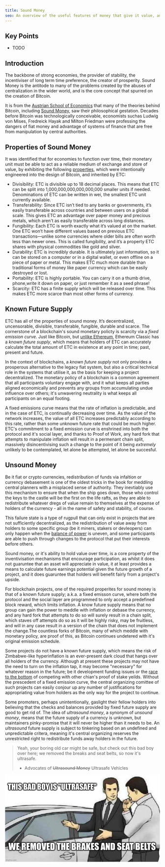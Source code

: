 ```yaml
---
title: Sound Money
seo: An overview of the useful features of money that give it value, and how some blockchains, including Ethereum Classic and Bitcoin, intentionally apply these features to their monetary policy to ensure decentralization and longevity.
---
```


## Key Points

- TODO

## Introduction

The backbone of strong economies, the provider of stability, the incentiviser of long term time preference, the creator of prosperity. Sound Money is the antitode to many of the problems created by the abuses of centralization in the wider world, and is the core concept that spurred on the creation of Bitcoin.

It is from the [Austrian School of Economics](https://mises.org/topics/bitcoin) that many of the theories behind Bitcoin, including [Sound Money](https://mises.org/library/principle-sound-money), saw their philosophical gestation. Decades before Bitcoin was technologically conceivable, economists suchas Ludwig von Mises, Fredreick Hayak and Milton Friedman were professing the dangers of fiat money and advantage of systems of finance that are free from manipulation by central authorities.

## Properties of Sound Money

It was identified that for economies to function over time, their monetary unit must be able to act as a reliable medium of exchange and store of value, by exhibiting the following [properties](https://cryptowhat.com/properties-of-sound-money/), which were intentionally engineered into the design of Bitcoin, and inherited by ETC:

- Divisibility: ETC is divisible up to 18 decimal places. This means that ETC can be split into 1,000,000,000,000,000,000 smaller units if needed. Denominations of ETC can be written in wei, the smallest ETC unit currently available.
- Transferability: Since ETC isn’t tied to any banks or governments, it’s easily transferable across countries and between users on a global scale. This gives ETC an advantage over paper money and precious metals, which aren't as easily transferable across long distances.
- Fungibility: Each ETC is worth exactly what it’s valued at on the market. One ETC won’t have different values based on previous ETC transactions—unlike some currencies where older bills are often worth less than newer ones. This is called fungibility, and it’s a property ETC shares with physical commodities like gold and silver.
- Durability: ETC is incredibly durable. It is ultimately just information, so it can be stored on a computer or in a digital wallet, or even offline on a piece of paper or metal. This makes ETC much more durable than traditional forms of money like paper currency which can be easily destroyed or lost.
- Portability: ETC is highly portable. You can carry it on a thumb drive, phone,write it down on paper, or just remember it as a seed phrase!
- Scarcity: ETC has a finite supply which will be released over time. This makes ETC more scarce than most other forms of currency.

## Known Future Supply

ETC has all of the properties of sound money. It’s decentralized, uncensorable, divisible, transferable, fungible, durable and scarce. The cornerstone of a blockchain's sound monetary policty is scarcity via a _fixed emission curve_. Just like Bitcoin, but [unlike Ethereum](#unsound-money), Ethereum Classic has a _known future supply_, which means that holders of ETC can accurately calculate the total amount of ETC in existence at any point in time; past, present and future.

In the context of blockchains, a _known future supply_ not only provides a prosperous alternative to the legacy fiat system, but also a critical technical role in the systems that utilise it, as the basis for keeping a project decentralized. The monetary policy of a blockchain is a common agreement that all participants voluntary engage with, and it what keeps all parties aligned economically and prevents any groups from accumulating undue influence over others; it's unwavering neutrality is what keeps all participants on an equal footing.

A fixed emissions curve means that the rate of inflation is predictable, and in the case of ETC, is continually decreasing over time. As the value of the network increases, the value of all ETC increases predictably according to this rate, rather than some unknown future rate that could be much higher. ETC's commitment to a fixed emission curve is enshrined into both the protocol and it's social layer, and thanks to Proof of Work, any hard fork that attempts to manipulate inflation will result in a permenant chain split, massively disincentivising such a change to the point of it being _extremely_ unlikely to be contemplated, let alone be attempted, let alone be succesful.

## Unsound Money

Be it fiat or crypto currencies, redistribution of funds via infaltion or currency debasement is one of the oldest tricks in the book for meddling central planners with a misplaced sense of authority. They inevtiably use this mechanism to ensure that when the ship goes down, those who control the keys to the castle will be the first on the life rafts, as they are able to redistribute whatever dregs of value remain to themselves at the expense of holders of the currency - all in the name of safety and stability, of course.

This failure state is a type of rugpull that can only exist in projects that are not sufficiently decentralized, as the redistribution of value away from holders to some specific group (be it miners, stakers or devleopers) can only happen when the [balance of power](#TODO-gravity) is uneven, and some participants are able to push through changes to the protocol that put their interests before others.

Sound money, or it's ability to hold value over time, is a core property of the inventivisation mechanisms that encourage participation, as whilst it does not guaruntee that an asset will appreciate in value, it at least provides a means to calculate future earnings potential given the future growth of a project, and it does guaruntee that holders will benefit fairly from a project's upside.

For blockchain projects, one of the required properites for sound money is that of a known future supply; a.k.a. a fixed emisson curve, where both the protocol and the social layer are programmed to only accept a predefined block reward, which limits inflation. A know future supply means that no group can gain the power to meddle with inflation or debase the currency, and any hard fork that attempts to do so will surely result in a chain split, which staves off attempts do so as it will be highly risky, may be fruitless, and will in any case result in a version of the chain that does not implement the change.The countless forks of Bitcoin, many of which meddle with monetary policy, are proof of this, as Bitcoin continues undetered with it's original emission schedule.

Some projects do not have a known future supply, which means the risk of Zimbabwe-like hyperinflation is an ever-present dark cloud that hangs over all holders of the currency. Although at present these projects may not have the need to turn on the inflation tap, it may become "necessary" for whatever reason in the future; be it development funding issues or the [race to the bottom](#TODO) of competing with other chian's proof of stake yeilds. Without the prescedent of a fixed emission curve, the central organizing comittee of such projects can easily conjour up any number of justifications for appropriating value from holders as the only way for the project to continue.

Some promoters, perhaps unintentionally, gaslight their fellow holders into believing that the checks and balances provided by fixed future supply are good to get rid of. The idea of _ultrasound money_, a synonym of _unsound money_, means that the future supply of a currency is unknown, but maintainers pinky-promise that it will never be higher than it needs to be. An _ultrasound_ future supply is subject to tinkering based on an undefined and unpredictable critera, meaning it's central organizing reserves the unrestricted right to redistribute funds away holders in the future.

> Yeah, your boring old car might be safe, but check out this bad boy over here; we removed the breaks and seat belts, so now it's ultrasafe.
>
> - Advocates of ~~Ultrasound Money~~ Ultrasafe Vehicles

![Used Car Salesman explaining Ultrasafe Vehicles](./ultrasafe.jpg)
